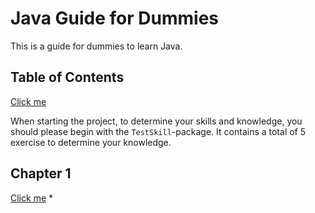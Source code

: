 # Java Guide for Dummies

This is a guide for dummies to learn Java.

## Table of Contents

[Click me](java/TestSkill/DescriptionOfSkillTest.md)

When starting the project, to determine your skills  and knowledge, you should please
begin with the ``TestSkill``-package. It contains a total of 5 exercise to determine your knowledge.

## Chapter 1

[Click me](java/Chapter_1/DescriptionOfChapter_1.md)
*
